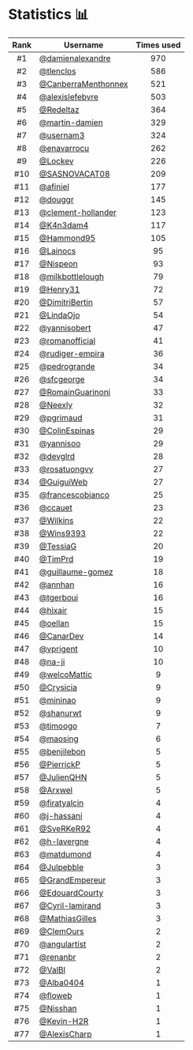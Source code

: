 # Statistics 📊

|Rank|Username|Times used|
:--------:|--------|:--------:|
|#1|[@damienalexandre](https://github.com/damienalexandre)|970|
|#2|[@tlenclos](https://github.com/tlenclos)|586|
|#3|[@CanberraMenthonnex](https://github.com/CanberraMenthonnex)|521|
|#4|[@alexislefebvre](https://github.com/alexislefebvre)|503|
|#5|[@Redeltaz](https://github.com/Redeltaz)|364|
|#6|[@martin-damien](https://github.com/martin-damien)|329|
|#7|[@usernam3](https://github.com/usernam3)|324|
|#8|[@enavarrocu](https://github.com/enavarrocu)|262|
|#9|[@Lockev](https://github.com/Lockev)|226|
|#10|[@SASNOVACAT08](https://github.com/SASNOVACAT08)|209|
|#11|[@afiniel](https://github.com/afiniel)|177|
|#12|[@douggr](https://github.com/douggr)|145|
|#13|[@clement-hollander](https://github.com/clement-hollander)|123|
|#14|[@K4n3dam4](https://github.com/K4n3dam4)|117|
|#15|[@Hammond95](https://github.com/Hammond95)|105|
|#16|[@Lainocs](https://github.com/Lainocs)|95|
|#17|[@Nispeon](https://github.com/Nispeon)|93|
|#18|[@milkbottlelough](https://github.com/milkbottlelough)|79|
|#19|[@Henry31](https://github.com/Henry31)|72|
|#20|[@DimitriBertin](https://github.com/DimitriBertin)|57|
|#21|[@LindaOjo](https://github.com/LindaOjo)|54|
|#22|[@yannisobert](https://github.com/yannisobert)|47|
|#23|[@romanofficial](https://github.com/romanofficial)|41|
|#24|[@rudiger-empira](https://github.com/rudiger-empira)|36|
|#25|[@pedrogrande](https://github.com/pedrogrande)|34|
|#26|[@sfcgeorge](https://github.com/sfcgeorge)|34|
|#27|[@RomainGuarinoni](https://github.com/RomainGuarinoni)|33|
|#28|[@Neexly](https://github.com/Neexly)|32|
|#29|[@pgrimaud](https://github.com/pgrimaud)|31|
|#30|[@ColinEspinas](https://github.com/ColinEspinas)|29|
|#31|[@yannisoo](https://github.com/yannisoo)|29|
|#32|[@devglrd](https://github.com/devglrd)|28|
|#33|[@rosatuongvy](https://github.com/rosatuongvy)|27|
|#34|[@GuiguiWeb](https://github.com/GuiguiWeb)|27|
|#35|[@francescobianco](https://github.com/francescobianco)|25|
|#36|[@ccauet](https://github.com/ccauet)|23|
|#37|[@Wilkins](https://github.com/Wilkins)|22|
|#38|[@Wins9393](https://github.com/Wins9393)|22|
|#39|[@TessiaG](https://github.com/TessiaG)|20|
|#40|[@TimPrd](https://github.com/TimPrd)|19|
|#41|[@guillaume-gomez](https://github.com/guillaume-gomez)|18|
|#42|[@annhan](https://github.com/annhan)|16|
|#43|[@tgerboui](https://github.com/tgerboui)|16|
|#44|[@hixair](https://github.com/hixair)|15|
|#45|[@oellan](https://github.com/oellan)|15|
|#46|[@CanarDev](https://github.com/CanarDev)|14|
|#47|[@vprigent](https://github.com/vprigent)|10|
|#48|[@na-ji](https://github.com/na-ji)|10|
|#49|[@welcoMattic](https://github.com/welcoMattic)|9|
|#50|[@Crysicia](https://github.com/Crysicia)|9|
|#51|[@mininao](https://github.com/mininao)|9|
|#52|[@shanurwt](https://github.com/shanurwt)|9|
|#53|[@timoogo](https://github.com/timoogo)|7|
|#54|[@maosing](https://github.com/maosing)|6|
|#55|[@benjilebon](https://github.com/benjilebon)|5|
|#56|[@PierrickP](https://github.com/PierrickP)|5|
|#57|[@JulienQHN](https://github.com/JulienQHN)|5|
|#58|[@Arxwel](https://github.com/Arxwel)|5|
|#59|[@firatyalcin](https://github.com/firatyalcin)|4|
|#60|[@j-hassani](https://github.com/j-hassani)|4|
|#61|[@SveRKeR92](https://github.com/SveRKeR92)|4|
|#62|[@h-lavergne](https://github.com/h-lavergne)|4|
|#63|[@matdumond](https://github.com/matdumond)|4|
|#64|[@Julpebble](https://github.com/Julpebble)|3|
|#65|[@GrandEmpereur](https://github.com/GrandEmpereur)|3|
|#66|[@EdouardCourty](https://github.com/EdouardCourty)|3|
|#67|[@Cyril-lamirand](https://github.com/Cyril-lamirand)|3|
|#68|[@MathiasGilles](https://github.com/MathiasGilles)|3|
|#69|[@ClemOurs](https://github.com/ClemOurs)|2|
|#70|[@angulartist](https://github.com/angulartist)|2|
|#71|[@renanbr](https://github.com/renanbr)|2|
|#72|[@ValBl](https://github.com/ValBl)|2|
|#73|[@Alba0404](https://github.com/Alba0404)|1|
|#74|[@floweb](https://github.com/floweb)|1|
|#75|[@Nisshan](https://github.com/Nisshan)|1|
|#76|[@Kevin-H2R](https://github.com/Kevin-H2R)|1|
|#77|[@AlexisCharp](https://github.com/AlexisCharp)|1|
